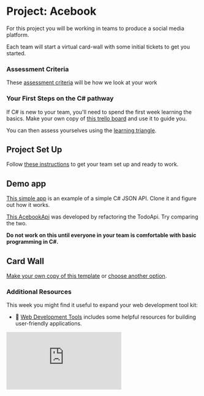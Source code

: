 # Project: Acebook

For this project you will be working in teams to produce a social media platform.

Each team will start a virtual card-wall with some initial tickets to get you started.

### Assessment Criteria

These [assessment criteria](https://github.com/makersacademy/course/blob/master/final_projects/project_criteria.md) will be how we look at your work

### Your First Steps on the C# pathway

If C# is new to your team, you'll need to spend the first week learning the basics.  Make your own copy of [this trello board](https://trello.com/b/EjkmVb5N/learn-c-sharp-and-dotnet) and use it to guide you.

You can then assess yourselves using the [learning triangle](https://github.com/makersacademy/course/blob/master/pills/blooms_taxonomy.md).

## Project Set Up

Follow [these instructions](../project_setup.md) to get your team set up and ready to work.

## Demo app

[This simple app](https://github.com/makersacademy/TodoApi) is an example of a simple C# JSON API.  Clone it and figure out how it works.

[This AcebookApi](https://github.com/makersacademy/acebook-csharp-template) was developed by refactoring the TodoApi.  Try comparing the two.

**Do not work on this until everyone in your team is comfortable with basic programming in C#.**

## Card Wall

[Make your own copy of this template](https://trello.com/b/Dgcyzjcp/acebook-csharp-template) or [choose another option](../project_setup.md#card-wall).

### Additional Resources

This week you might find it useful to expand your web development tool kit:

- :pill: [Web Development Tools](../../pills/web_development_tools.md) includes some helpful resources for building user-friendly applications.

![Tracking pixel](https://githubanalytics.herokuapp.com/course/engineering_projects/csharp/README.md)

